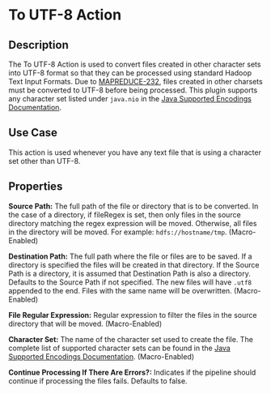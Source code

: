 # To UTF-8 Action


Description
-----------
The To UTF-8 Action is used to convert files created in other character sets
into UTF-8 format so that they can be processed using standard Hadoop Text Input Formats.
Due to [MAPREDUCE-232](https://issues.apache.org/jira/browse/MAPREDUCE-232), files created
in other charsets must be converted to UTF-8 before being processed. This plugin supports
any character set listed under ``java.nio`` in 
the [Java Supported Encodings Documentation](https://docs.oracle.com/javase/8/docs/technotes/guides/intl/encoding.doc.html).

Use Case
--------
This action is used whenever you have any text file that is using a character set other than UTF-8.

Properties
----------
**Source Path:** The full path of the file or directory that is to be converted. In the case of a directory, if
fileRegex is set, then only files in the source directory matching the regex expression will be moved.
Otherwise, all files in the directory will be moved. For example: `hdfs://hostname/tmp`. (Macro-Enabled)

**Destination Path:** The full path where the file or files are to be saved.
If a directory is specified the files will be created in that directory. If the Source Path is
a directory, it is assumed that Destination Path is also a directory. Defaults to the Source Path 
if not specified. The new files will have ``.utf8`` appended to the end. Files with the same name will 
be overwritten. (Macro-Enabled)

**File Regular Expression:** Regular expression to filter the files in the source directory that will be moved. (Macro-Enabled)

**Character Set:** The name of the character set used to create the file. The complete list of supported 
character sets can be found in the [Java Supported Encodings Documentation](https://docs.oracle.com/javase/8/docs/technotes/guides/intl/encoding.doc.html). (Macro-Enabled)

**Continue Processing If There Are Errors?:** Indicates if the pipeline should continue if processing the files fails. Defaults to false.